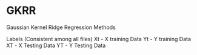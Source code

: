 # GKRR
Gaussian Kernel Ridge Regression Methods

Labels (Consistent among all files)
Xt - X training Data
Yt - Y training Data
XT - X Testing Data
YT - Y Testing Data
